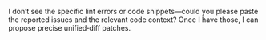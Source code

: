 I don’t see the specific lint errors or code snippets—could you please paste the reported issues and the relevant code context? Once I have those, I can propose precise unified‑diff patches.